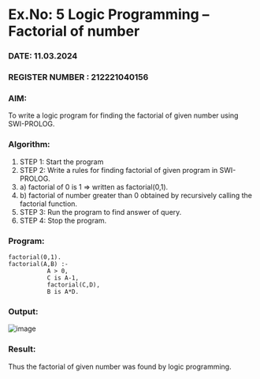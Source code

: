 # Ex.No: 5   Logic Programming – Factorial of number   
### DATE:  11.03.2024                                                                          
### REGISTER NUMBER : 212221040156
### AIM: 
To  write  a logic program for finding the factorial of given number using SWI-PROLOG. 
### Algorithm:
1. STEP 1: Start the program
2. STEP 2:  Write a rules for finding factorial of given program in SWI-PROLOG.
3.   a)	factorial of 0 is 1 => written as factorial(0,1).
4.   b)	factorial of number greater than 0 obtained by recursively calling the factorial    function.
5. STEP 3: Run the program  to find answer of  query.
6. STEP 4: Stop the program.

### Program:
```
factorial(0,1).
factorial(A,B) :-  
           A > 0, 
           C is A-1,
           factorial(C,D),
           B is A*D.
```


### Output:

![image](https://github.com/smriti1910/AI_Lab_2023-24/assets/133334803/6d1800a2-6281-4041-89a0-d5405fd4bd17)

### Result:
Thus the factorial of given number was found by logic programming. 
